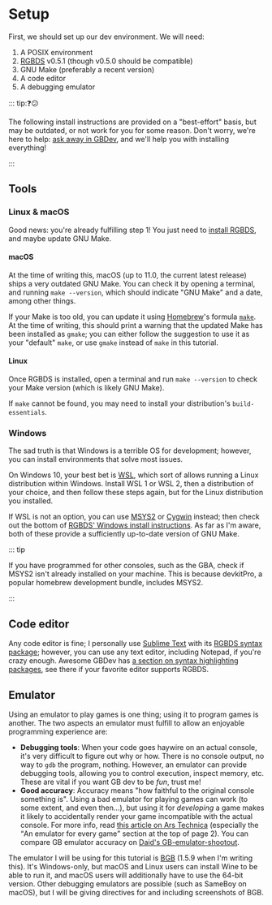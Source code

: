 # Setup

First, we should set up our dev environment.
We will need:

1. A POSIX environment
2. [RGBDS](https://rgbds.gbdev.io/install) v0.5.1 (though v0.5.0 should be compatible)
3. GNU Make (preferably a recent version)
4. A code editor
5. A debugging emulator

::: tip:❓😕

The following install instructions are provided on a "best-effort" basis, but may be outdated, or not work for you for some reason.
Don't worry, we're here to help: [ask away in GBDev](../index.md#feedback), and we'll help you with installing everything!

:::

## Tools

### Linux & macOS

Good news: you're already fulfilling step 1!
You just need to [install RGBDS](https://rgbds.gbdev.io/install), and maybe update GNU Make.

#### macOS

At the time of writing this, macOS (up to 11.0, the current latest release) ships a very outdated GNU Make.
You can check it by opening a terminal, and running `make --version`, which should indicate "GNU Make" and a date, among other things.

If your Make is too old, you can update it using [Homebrew](https://brew.sh)'s formula [`make`](https://formulae.brew.sh/formula/make#default).
At the time of writing, this should print a warning that the updated Make has been installed as `gmake`; you can either follow the suggestion to use it as your "default" `make`, or use `gmake` instead of `make` in this tutorial.

#### Linux

Once RGBDS is installed, open a terminal and run `make --version` to check your Make version (which is likely GNU Make).

If `make` cannot be found, you may need to install your distribution's `build-essentials`.

### Windows

The sad truth is that Windows is a terrible OS for development; however, you can install environments that solve most issues.

On Windows 10, your best bet is [WSL](https://docs.microsoft.com/en-us/windows/wsl), which sort of allows running a Linux distribution within Windows.
Install WSL 1 or WSL 2, then a distribution of your choice, and then follow these steps again, but for the Linux distribution you installed.

If WSL is not an option, you can use [MSYS2](https://www.msys2.org) or [Cygwin](https://www.cygwin.com) instead; then check out the bottom of [RGBDS' Windows install instructions](https://rgbds.gbdev.io/install/windows).
As far as I'm aware, both of these provide a sufficiently up-to-date version of GNU Make.

::: tip

If you have programmed for other consoles, such as the GBA, check if MSYS2 isn't already installed on your machine.
This is because devkitPro, a popular homebrew development bundle, includes MSYS2.

:::

## Code editor

Any code editor is fine; I personally use [Sublime Text](https://www.sublimetext.com) with its [RGBDS syntax package](https://packagecontrol.io/packages/RGBDS); however, you can use any text editor, including Notepad, if you're crazy enough.
Awesome GBDev has [a section on syntax highlighting packages](https://gbdev.io/resources#syntax-highlighting-packages), see there if your favorite editor supports RGBDS.

## Emulator

Using an emulator to play games is one thing; using it to program games is another.
The two aspects an emulator must fulfill to allow an enjoyable programming experience are:
- **Debugging tools**:
  When your code goes haywire on an actual console, it's very difficult to figure out why or how.
  There is no console output, no way to `gdb` the program, nothing.
  However, an emulator can provide debugging tools, allowing you to control execution, inspect memory, etc.
  These are vital if you want GB dev to be *fun*, trust me!
- **Good accuracy**:
  Accuracy means "how faithful to the original console something is".
  Using a bad emulator for playing games can work (to some extent, and even then...), but using it for *developing* a game makes it likely to accidentally render your game incompatible with the actual console.
  For more info, read [this article on Ars Technica](https://arstechnica.com/?post_type=post&p=44524) (especially the <q>An emulator for every game</q> section at the top of page 2).
  You can compare GB emulator accuracy on [Daid's GB-emulator-shootout](https://daid.github.io/GBEmulatorShootout/).

The emulator I will be using for this tutorial is [BGB](https://bgb.bircd.org) (1.5.9 when I'm writing this).
It's Windows-only, but macOS and Linux users can install Wine to be able to run it, and macOS users will additionally have to use the 64-bit version.
Other debugging emulators are possible (such as SameBoy on macOS), but I will be giving directives for and including screenshots of BGB.
